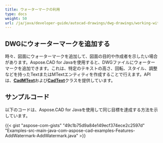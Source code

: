 ```yaml
---
title: ウォーターマークの利用
type: docs
weight: 50
url: /ja/java/developer-guide/autocad-drawings/dwg-drawings/working-with-watermark/
---
```


## **DWGにウォーターマークを追加する**

時々、図面にウォーターマークを追加して、図面の目的や作成者を示したい場合があります。Aspose.CAD for Javaを使用すると、DWGファイルにウォーターマークを追加できます。これは、特定のテキストの高さ、回転、スタイル、調整などを持ったTextまたはMTextエンティティを作成することで行えます。APIは、[**CadMText**](https://reference.aspose.com/cad/java/com.aspose.cad.fileformats.cad.cadobjects/CadMText)および[**CadText**](https://reference.aspose.com/cad/java/com.aspose.cad.fileformats.cad.cadobjects/CadText)クラスを提供しています。

## サンプルコード

以下のコードは、Aspose.CAD for Javaを使用して同じ目標を達成する方法を示しています。

{{< gist "aspose-com-gists" "49c1b75d9a84e149ecf374ece2c2597d" "Examples-src-main-java-com-aspose-cad-examples-Features-AddWatermark-AddWatermark.java" >}}
